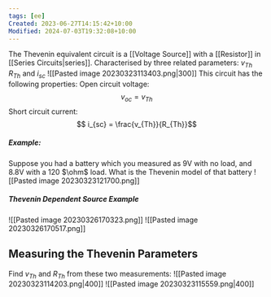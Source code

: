```yaml
---
tags: [ee]
Created: 2023-06-27T14:15:42+10:00
Modified: 2024-07-03T19:32:08+10:00
---
```

The Thevenin equivalent circuit is a [[Voltage Source]] with a [[Resistor]] in [[Series Circuits|series]].
Characterised by three related parameters: $v_{Th}$ $R_{Th}$ and $i_{sc}$ 
![[Pasted image 20230323113403.png|300]]
This circuit has the following properties:
Open circuit voltage: $$ v_{oc} = v_{Th}$$
Short circuit current:
$$ i_{sc} = \frac{v_{Th}}{R_{Th}}$$ 
##### Example:
Suppose you had a battery which you measured as 9V with no load, and 8.8V with a 120 $\ohm$ load. What is the Thevenin model of that battery
![[Pasted image 20230323121700.png]]


##### Thevenin Dependent Source Example
![[Pasted image 20230326170323.png]]
![[Pasted image 20230326170517.png]]


## Measuring the Thevenin Parameters
Find $v_{Th}$ and $R_{Th}$ from these two measurements:
![[Pasted image 20230323114203.png|400]]
![[Pasted image 20230323115559.png|400]]


